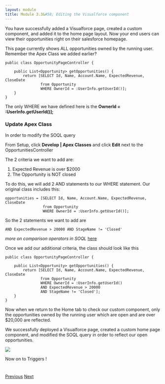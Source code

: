 ```yaml
---
layout: module
title: Module 3.3&#58; Editing the Visualforce component
---
```


You have successfully added a Visualforce page, created a custom component, and added it to the home page layout. Now your end users can view their opportunities right on their salesforce homepage. 

This page currently shows ALL opportunities owned by the running user. Remember the Apex Class we added earlier?

```
public class OpportunityPageController {
    
    public List<Opportunity> getOpportunities() {
        return [SELECT Id, Name, Account.Name, ExpectedRevenue, CloseDate 
                from Opportunity 
                WHERE OwnerId = :UserInfo.getUserId()];
    }    
}
```

The only WHERE we have defined here is the **OwnerId = :UserInfo.getUserId()];** 


### Update Apex Class 
In order to modify the SOQL query 

From Setup, click **Develop | Apex Classes** and click **Edit** next to the OpportunitiesController 

The 2 criteria we want to add are: 

1. Expected Revenue is over $2000
2. The Opportunity is NOT closed 

To do this, we will add 2 AND statements to our WHERE statement. Our original class includes this:

```
opportunities = [SELECT Id, Name, Account.Name, ExpectedRevenue, CloseDate 
                 from Opportunity 
                 WHERE OwnerId = :UserInfo.getUserId()];
```
So the 2 statements we want to add are 

    AND ExpectedRevenue > 20000 AND StageName != 'Closed' 

_more on comparison operators in SOQL_ [here](https://www.salesforce.com/us/developer/docs/dbcom_soql_sosl/Content/sforce_api_calls_soql_select_comparisonoperators.htm)

Once we add our additional criteria, the class should look like this

```
public class OpportunityPageController {
    
    public List<Opportunity> getOpportunities() {
        return [SELECT Id, Name, Account.Name, ExpectedRevenue, CloseDate 
                from Opportunity 
                WHERE OwnerId = :UserInfo.getUserId() 
                AND ExpectedRevenue > 20000 
                AND StageName != 'Closed'];
    }
}
```

Now when we return to the Home tab to check our custom component, only the opportunities owned by the running user which are open and are over $20,000 are reflected. 


We successfully deployed a Visualforce page, created a custom home page component, and modified the SOQL query in order to reflect our open opportunities. 

![](http://i.imgur.com/KJKrIWV.jpg)

Now on to Triggers !

<div class="row" style="margin-top:40px;">
<div class="col-sm-12">
<a href="3.2-exercise-visualforce-homepage-component.html" class="btn btn-default"><i class="glyphicon glyphicon-chevron-left"></i> Previous</a>
<a href="4-apex-triggers.html" class="btn btn-default pull-right">Next <i class="glyphicon glyphicon-chevron-right"></i></a>
</div>
</div>
